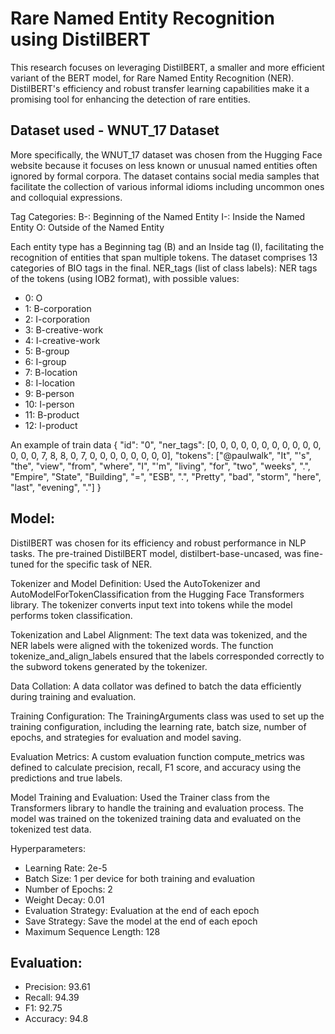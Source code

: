 # Rare Named Entity Recognition using DistilBERT

This research focuses on leveraging DistilBERT, a smaller and more efficient variant of the BERT model, for Rare Named Entity Recognition (NER). DistilBERT's efficiency and robust transfer learning capabilities make it a promising tool for enhancing the detection of rare entities.

## Dataset used - WNUT_17 Dataset
More specifically, the WNUT_17 dataset was chosen from the Hugging Face website because it focuses on less known or unusual named entities often ignored by formal corpora. The dataset contains social media samples that facilitate the collection of various informal idioms including uncommon ones and colloquial expressions.

Tag Categories:
B-<entity-type>: Beginning of the Named Entity
I-<entity-type>: Inside the Named Entity
O: Outside of the Named Entity

Each entity type has a Beginning tag (B) and an Inside tag (I), facilitating the recognition of entities that span multiple tokens. The dataset comprises 13 categories of BIO tags in
the final. NER_tags (list of class labels): NER tags of the tokens (using IOB2 format), with possible values:
- 0: O
- 1: B-corporation
- 2: I-corporation
- 3: B-creative-work
- 4: I-creative-work
- 5: B-group
- 6: I-group
- 7: B-location
- 8: I-location
- 9: B-person
- 10: I-person
- 11: B-product
- 12: I-product

An example of train data
{
"id": "0",
"ner_tags": [0, 0, 0, 0, 0, 0, 0, 0, 0, 0, 0, 0, 0, 0, 7, 8, 8, 0, 7, 0, 0, 0, 0, 0, 0, 0, 0],
"tokens": ["@paulwalk", "It", "'s", "the", "view", "from", "where", "I", "'m", "living", "for",
"two", "weeks", ".", "Empire", "State", "Building", "=", "ESB", ".", "Pretty", "bad", "storm",
"here", "last", "evening", "."]
}

## Model: 

DistilBERT was chosen for its efficiency and robust performance in NLP tasks. The pre-trained DistilBERT model, distilbert-base-uncased, was fine-tuned for the specific task of NER.

Tokenizer and Model Definition: Used the AutoTokenizer and AutoModelForTokenClassification from the Hugging Face Transformers library. The tokenizer converts input text into tokens while the model performs token classification.

Tokenization and Label Alignment: The text data was tokenized, and the NER labels were aligned with the tokenized words. The function tokenize_and_align_labels ensured that the labels corresponded correctly to the subword tokens generated by the tokenizer.

Data Collation: A data collator was defined to batch the data efficiently during training and evaluation.

Training Configuration: The TrainingArguments class was used to set up the training configuration, including the learning rate, batch size, number of epochs, and strategies for evaluation and model saving.

Evaluation Metrics: A custom evaluation function compute_metrics was defined to calculate precision, recall, F1 score, and accuracy using the predictions and true labels.

Model Training and Evaluation: Used the Trainer class from the Transformers library to handle the training and evaluation process. The model was trained on the tokenized training data and evaluated on the tokenized test data.

Hyperparameters:
- Learning Rate: 2e-5
- Batch Size: 1 per device for both training and evaluation
- Number of Epochs: 2
- Weight Decay: 0.01
- Evaluation Strategy: Evaluation at the end of each epoch
- Save Strategy: Save the model at the end of each epoch
- Maximum Sequence Length: 128

## Evaluation:
* Precision: 93.61
* Recall: 94.39
* F1: 92.75
* Accuracy: 94.8

